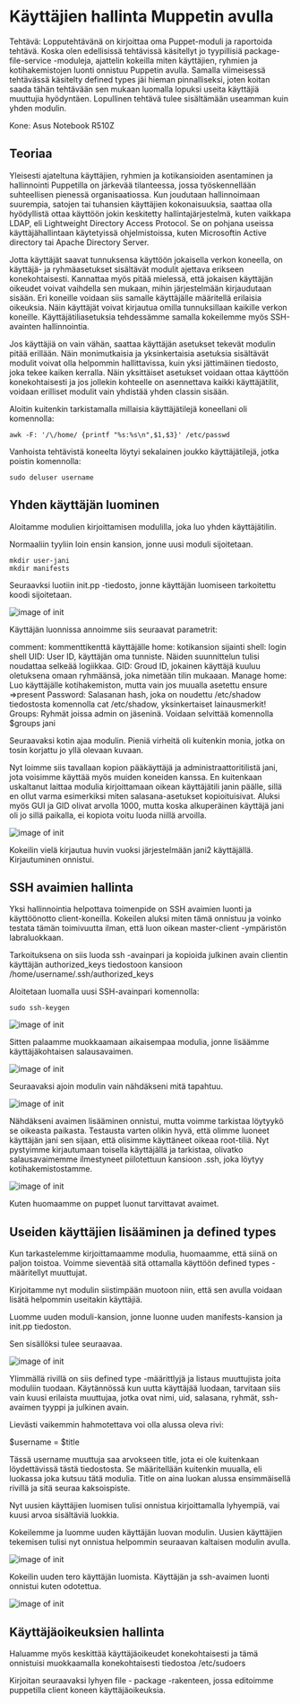 # Käyttäjien hallinta Muppetin avulla

Tehtävä: Lopputehtävänä on kirjoittaa oma Puppet-moduli ja raportoida tehtävä. Koska olen edellisissä tehtävissä käsitellyt
jo tyypillisiä package-file-service -moduleja, ajattelin kokeilla miten käyttäjien, ryhmien ja kotihakemistojen luonti 
onnistuu Puppetin avulla. Samalla viimeisessä tehtävässä käsitelty defined types jäi hieman pinnalliseksi, joten koitan 
saada tähän tehtävään sen mukaan luomalla lopuksi useita käyttäjiä muuttujia hyödyntäen. Lopullinen tehtävä tulee sisältämään
useamman kuin yhden modulin.

Kone: Asus Notebook R510Z

## Teoriaa

Yleisesti ajateltuna käyttäjien, ryhmien ja kotikansioiden asentaminen ja hallinnointi Puppetilla on järkevää tilanteessa, jossa
työskennellään suhteellisen pienessä organisaatiossa. Kun joudutaan hallinnoimaan suurempia, satojen tai tuhansien käyttäjien
kokonaisuuksia, saattaa olla hyödyllistä ottaa käyttöön jokin keskitetty hallintajärjestelmä, kuten vaikkapa LDAP, eli Lightweight
Directory Access Protocol. Se on pohjana useissa käyttäjähallintaan käytetyissä ohjelmistoissa, kuten Microsoftin Active 
directory tai Apache Directory Server.

Jotta käyttäjät saavat tunnuksensa käyttöön jokaisella verkon koneella, on käyttäjä- ja ryhmäasetukset sisältävät modulit
ajettava erikseen konekohtaisesti. Kannattaa myös pitää mielessä, että jokaisen käyttäjän oikeudet voivat vaihdella sen mukaan, 
mihin järjestelmään kirjaudutaan sisään. Eri koneille voidaan siis samalle käyttäjälle määritellä erilaisia oikeuksia. Näin 
käyttäjät voivat kirjautua omilla tunnuksillaan kaikille verkon koneille. Käyttäjätiliasetuksia tehdessämme samalla kokeilemme
myös SSH-avainten hallinnointia. 

Jos käyttäjiä on vain vähän, saattaa käyttäjän asetukset tekevät modulin pitää erillään. Näin monimutkaisia ja yksinkertaisia
asetuksia sisältävät modulit voivat olla helpommin hallittavissa, kuin yksi jättimäinen tiedosto, joka tekee kaiken kerralla. Näin
yksittäiset asetukset voidaan ottaa käyttöön konekohtaisesti ja jos jollekin kohteelle on asennettava kaikki käyttäjätilit,
voidaan erilliset modulit vain yhdistää yhden classin sisään.

Aloitin kuitenkin tarkistamalla millaisia käyttäjätilejä koneellani oli komennolla:

    awk -F: '/\/home/ {printf "%s:%s\n",$1,$3}' /etc/passwd
    
Vanhoista tehtävistä koneelta löytyi sekalainen joukko käyttäjätilejä, jotka poistin komennolla:

    sudo deluser username


## Yhden käyttäjän luominen
Aloitamme modulien kirjoittamisen modulilla, joka luo yhden käyttäjätilin.

Normaaliin tyyliin loin ensin kansion, jonne uusi moduli sijoitetaan.

    mkdir user-jani
    mkdir manifests
    
Seuraavksi luotiin init.pp -tiedosto, jonne käyttäjän luomiseen tarkoitettu koodi sijoitetaan.

![image of init](https://github.com/JaniLjungberg/puppetgit/blob/master/images/user1.png)

Käyttäjän luonnissa annoimme siis seuraavat parametrit:

comment: kommenttikenttä käyttäjälle
home: kotikansion sijainti
shell: login shell
UID: User ID, käyttäjän oma tunniste. Näiden suunnittelun tulisi noudattaa selkeää logiikkaa.
GID: Groud ID, jokainen käyttäjä kuuluu oletuksena omaan ryhmäänsä, joka nimetään tilin mukaaan.
Manage home: Luo käyttäjälle kotihakemiston, mutta vain jos muualla asetettu ensure =>present
Password: Salasanan hash, joka on noudettu /etc/shadow tiedostosta komennolla cat /etc/shadow, yksinkertaiset lainausmerkit!
Groups: Ryhmät joissa admin on jäseninä. Voidaan selvittää komennolla $groups jani

Seuraavaksi kotin ajaa modulin. Pieniä virheitä oli kuitenkin monia, jotka on tosin korjattu jo yllä olevaan kuvaan.

Nyt loimme siis tavallaan kopion pääkäyttäjä ja administraattoritilistä jani, jota voisimme käyttää myös muiden koneiden kanssa.
En kuitenkaan uskaltanut laittaa modulia kirjoittamaan oikean käyttäjätili janin päälle, sillä en ollut varma 
esimerkiksi miten salasana-asetukset kopioituisivat. Aluksi myös GUI ja GID olivat arvolla 1000, mutta koska alkuperäinen 
käyttäjä jani oli jo sillä paikalla, ei kopiota voitu luoda niillä arvoilla.

![image of init](https://github.com/JaniLjungberg/puppetgit/blob/master/images/user2.png)

Kokeilin vielä kirjautua huvin vuoksi järjestelmään jani2 käyttäjällä. Kirjautuminen onnistui.

## SSH avaimien hallinta

Yksi hallinnointia helpottava toimenpide on SSH avaimien luonti ja käyttöönotto client-koneilla. Kokeilen aluksi miten 
tämä onnistuu ja voinko testata tämän toimivuutta ilman, että luon oikean master-client -ympäristön labraluokkaan. 

Tarkoituksena on siis luoda ssh -avainpari ja kopioida julkinen avain clientin käyttäjän authorized_keys tiedostoon kansioon
/home/username/.ssh/authorized_keys

Aloitetaan luomalla uusi SSH-avainpari komennolla:

    sudo ssh-keygen

![image of init](https://github.com/JaniLjungberg/puppetgit/blob/master/images/user3.png)

Sitten palaamme muokkaamaan aikaisempaa modulia, jonne lisäämme käyttäjäkohtaisen salausavaimen.

![image of init](https://github.com/JaniLjungberg/puppetgit/blob/master/images/user4.png)

Seuraavaksi ajoin modulin vain nähdäkseni mitä tapahtuu.

![image of init](https://github.com/JaniLjungberg/puppetgit/blob/master/images/user5.png)

Nähdäkseni avaimen lisääminen onnistui, mutta voimme tarkistaa löytyykö se oikeasta paikasta. Testausta varten olikin
hyvä, että olimme luoneet käyttäjän jani sen sijaan, että olisimme käyttäneet oikeaa root-tiliä. Nyt pystyimme kirjautumaan 
toisella käyttäjällä ja tarkistaa, olivatko salausavaimemme ilmestyneet piilotettuun kansioon .ssh, joka löytyy 
kotihakemistostamme.

![image of init](https://github.com/JaniLjungberg/puppetgit/blob/master/images/user6.png)

Kuten huomaamme on puppet luonut tarvittavat avaimet.

## Useiden käyttäjien lisääminen ja defined types

Kun tarkastelemme kirjoittamaamme modulia, huomaamme, että siinä on paljon toistoa. Voimme sieventää sitä 
ottamalla käyttöön defined types -määritellyt muuttujat.

Kirjoitamme nyt modulin siistimpään muotoon niin, että sen avulla voidaan lisätä helpommin useitakin käyttäjiä.

Luomme uuden moduli-kansion, jonne luonne uuden manifests-kansion ja init.pp tiedoston.

Sen sisällöksi tulee seuraavaa.

![image of init](https://github.com/JaniLjungberg/puppetgit/blob/master/images/user7.png)

Ylimmällä rivillä on siis defined type -määrittlyjä ja listaus muuttujista joita moduliin tuodaan. Käytännössä kun uutta
käyttäjää luodaan, tarvitaan siis vain kuusi erilaista muuttujaa, jotka ovat nimi, uid, salasana, ryhmät, ssh-avaimen tyyppi ja julkinen avain.

Lievästi vaikemmin hahmotettava voi olla alussa oleva rivi:

$username = $title

Tässä username muuttuja saa arvokseen title, jota ei ole kuitenkaan löydettävissä tästä tiedostosta. Se määritellään kuitenkin muualla, eli luokassa joka kutsuu tätä modulia. Title on aina luokan alussa ensimmäisellä rivillä ja sitä seuraa kaksoispiste.

Nyt uusien käyttäjien luomisen tulisi onnistua kirjoittamalla lyhyempiä, vai kuusi arvoa sisältäviä luokkia.

Kokeilemme ja luomme uuden käyttäjän luovan modulin. Uusien käyttäjien tekemisen tulisi nyt onnistua helpommin 
seuraavan kaltaisen modulin avulla.

![image of init](https://github.com/JaniLjungberg/puppetgit/blob/master/images/user8.png)

Kokeilin uuden tero käyttäjän luomista. Käyttäjän ja ssh-avaimen luonti onnistui kuten odotettua.

![image of init](https://github.com/JaniLjungberg/puppetgit/blob/master/images/user9.png)

## Käyttäjäoikeuksien hallinta

Haluamme myös keskittää käyttäjäoikeudet konekohtaisesti ja tämä onnistuisi muokkaamalla konekohtaisesti 
tiedostoa /etc/sudoers

Kirjoitan seuraavaksi lyhyen file - package -rakenteen, jossa editoimme puppetilla client koneen käyttäjäoikeuksia.












  
    



